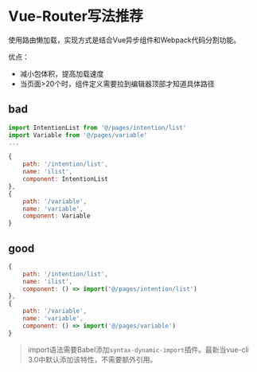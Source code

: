 # Vue-Router写法推荐

使用路由懒加载，实现方式是结合Vue异步组件和Webpack代码分割功能。

优点：

* 减小包体积，提高加载速度
* 当页面>20个时，组件定义需要拉到编辑器顶部才知道具体路径

## bad

``` js
import IntentionList from '@/pages/intention/list'
import Variable from '@/pages/variable'
...

{
    path: '/intention/list',
    name: 'ilist',
    component: IntentionList
},
{
    path: '/variable',
    name: 'variable',
    component: Variable
}
```

## good
``` js
{
    path: '/intention/list',
    name: 'ilist',
    component: () => import('@/pages/intention/list')
},
{
    path: '/variable',
    name: 'variable',
    component: () => import('@/pages/variable')
}
```

> import语法需要Babel添加`syntax-dynamic-import`插件。最新当vue-cli 3.0中默认添加该特性，不需要额外引用。